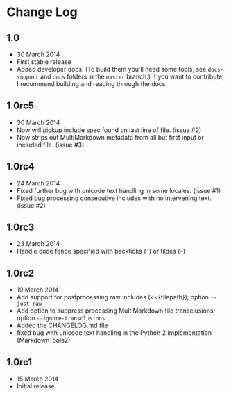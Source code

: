 # Change Log 

## 1.0

* 30 March 2014
* First stable release
* Added developer docs. (To build them you'll need some tools, see `docs-support` and `docs` folders in the `master` branch.) If you want to contribute, I recommend building and reading through the docs.

## 1.0rc5

* 30 March 2014
* Now will pickup include spec found on last line of file. (issue #2)
* Now strips out MultiMarkdown metadata from all but first input or included file. (issue #3)

## 1.0rc4

* 24 March 2014
* Fixed further bug with unicode text handling in some locales. (issue #1)
* Fixed bug processing consecutive includes with no intervening text. (issue #2)

## 1.0rc3

* 23 March 2014
* Handle code fence specified with backticks (`` ` ``) or tildes (`~`)

## 1.0rc2

* 19 March 2014
* Add support for postprocessing raw includes (<<{filepath}); option `--just-raw`
* Add option to suppress processing MultiMarkdown file transclusions; option `--ignore-transclusions`
* Added the CHANGELOG.md file
* fixed bug with unicode text handling in the Python 2 implementation (MarkdownTools2)

## 1.0rc1

* 15 March 2014
* Initial release

